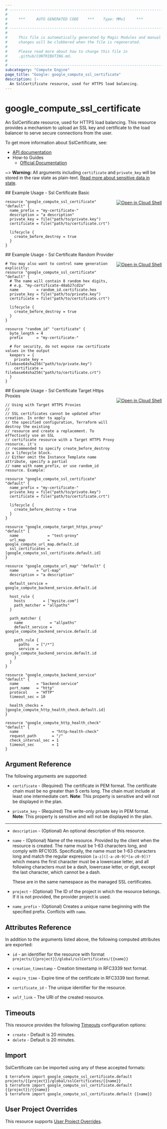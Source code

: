```yaml
---
# ----------------------------------------------------------------------------
#
#     ***     AUTO GENERATED CODE    ***    Type: MMv1     ***
#
# ----------------------------------------------------------------------------
#
#     This file is automatically generated by Magic Modules and manual
#     changes will be clobbered when the file is regenerated.
#
#     Please read more about how to change this file in
#     .github/CONTRIBUTING.md.
#
# ----------------------------------------------------------------------------
subcategory: "Compute Engine"
page_title: "Google: google_compute_ssl_certificate"
description: |-
  An SslCertificate resource, used for HTTPS load balancing.
---
```


# google\_compute\_ssl\_certificate

An SslCertificate resource, used for HTTPS load balancing. This resource
provides a mechanism to upload an SSL key and certificate to
the load balancer to serve secure connections from the user.


To get more information about SslCertificate, see:

* [API documentation](https://cloud.google.com/compute/docs/reference/rest/v1/sslCertificates)
* How-to Guides
    * [Official Documentation](https://cloud.google.com/load-balancing/docs/ssl-certificates)

~> **Warning:** All arguments including `certificate` and `private_key` will be stored in the raw
state as plain-text. [Read more about sensitive data in state](https://www.terraform.io/language/state/sensitive-data).

<div class = "oics-button" style="float: right; margin: 0 0 -15px">
  <a href="https://console.cloud.google.com/cloudshell/open?cloudshell_git_repo=https%3A%2F%2Fgithub.com%2Fterraform-google-modules%2Fdocs-examples.git&cloudshell_working_dir=ssl_certificate_basic&cloudshell_image=gcr.io%2Fgraphite-cloud-shell-images%2Fterraform%3Alatest&open_in_editor=main.tf&cloudshell_print=.%2Fmotd&cloudshell_tutorial=.%2Ftutorial.md" target="_blank">
    <img alt="Open in Cloud Shell" src="//gstatic.com/cloudssh/images/open-btn.svg" style="max-height: 44px; margin: 32px auto; max-width: 100%;">
  </a>
</div>
## Example Usage - Ssl Certificate Basic


```hcl
resource "google_compute_ssl_certificate" "default" {
  name_prefix = "my-certificate-"
  description = "a description"
  private_key = file("path/to/private.key")
  certificate = file("path/to/certificate.crt")

  lifecycle {
    create_before_destroy = true
  }
}
```
<div class = "oics-button" style="float: right; margin: 0 0 -15px">
  <a href="https://console.cloud.google.com/cloudshell/open?cloudshell_git_repo=https%3A%2F%2Fgithub.com%2Fterraform-google-modules%2Fdocs-examples.git&cloudshell_working_dir=ssl_certificate_random_provider&cloudshell_image=gcr.io%2Fgraphite-cloud-shell-images%2Fterraform%3Alatest&open_in_editor=main.tf&cloudshell_print=.%2Fmotd&cloudshell_tutorial=.%2Ftutorial.md" target="_blank">
    <img alt="Open in Cloud Shell" src="//gstatic.com/cloudssh/images/open-btn.svg" style="max-height: 44px; margin: 32px auto; max-width: 100%;">
  </a>
</div>
## Example Usage - Ssl Certificate Random Provider


```hcl
# You may also want to control name generation explicitly:
resource "google_compute_ssl_certificate" "default" {
  # The name will contain 8 random hex digits,
  # e.g. "my-certificate-48ab27cd2a"
  name        = random_id.certificate.hex
  private_key = file("path/to/private.key")
  certificate = file("path/to/certificate.crt")

  lifecycle {
    create_before_destroy = true
  }
}

resource "random_id" "certificate" {
  byte_length = 4
  prefix      = "my-certificate-"

  # For security, do not expose raw certificate values in the output
  keepers = {
    private_key = filebase64sha256("path/to/private.key")
    certificate = filebase64sha256("path/to/certificate.crt")
  }
}
```
<div class = "oics-button" style="float: right; margin: 0 0 -15px">
  <a href="https://console.cloud.google.com/cloudshell/open?cloudshell_git_repo=https%3A%2F%2Fgithub.com%2Fterraform-google-modules%2Fdocs-examples.git&cloudshell_working_dir=ssl_certificate_target_https_proxies&cloudshell_image=gcr.io%2Fgraphite-cloud-shell-images%2Fterraform%3Alatest&open_in_editor=main.tf&cloudshell_print=.%2Fmotd&cloudshell_tutorial=.%2Ftutorial.md" target="_blank">
    <img alt="Open in Cloud Shell" src="//gstatic.com/cloudssh/images/open-btn.svg" style="max-height: 44px; margin: 32px auto; max-width: 100%;">
  </a>
</div>
## Example Usage - Ssl Certificate Target Https Proxies


```hcl
// Using with Target HTTPS Proxies
//
// SSL certificates cannot be updated after creation. In order to apply
// the specified configuration, Terraform will destroy the existing
// resource and create a replacement. To effectively use an SSL
// certificate resource with a Target HTTPS Proxy resource, it's
// recommended to specify create_before_destroy in a lifecycle block.
// Either omit the Instance Template name attribute, specify a partial
// name with name_prefix, or use random_id resource. Example:

resource "google_compute_ssl_certificate" "default" {
  name_prefix = "my-certificate-"
  private_key = file("path/to/private.key")
  certificate = file("path/to/certificate.crt")

  lifecycle {
    create_before_destroy = true
  }
}

resource "google_compute_target_https_proxy" "default" {
  name             = "test-proxy"
  url_map          = google_compute_url_map.default.id
  ssl_certificates = [google_compute_ssl_certificate.default.id]
}

resource "google_compute_url_map" "default" {
  name        = "url-map"
  description = "a description"

  default_service = google_compute_backend_service.default.id

  host_rule {
    hosts        = ["mysite.com"]
    path_matcher = "allpaths"
  }

  path_matcher {
    name            = "allpaths"
    default_service = google_compute_backend_service.default.id

    path_rule {
      paths   = ["/*"]
      service = google_compute_backend_service.default.id
    }
  }
}

resource "google_compute_backend_service" "default" {
  name        = "backend-service"
  port_name   = "http"
  protocol    = "HTTP"
  timeout_sec = 10

  health_checks = [google_compute_http_health_check.default.id]
}

resource "google_compute_http_health_check" "default" {
  name               = "http-health-check"
  request_path       = "/"
  check_interval_sec = 1
  timeout_sec        = 1
}
```

## Argument Reference

The following arguments are supported:


* `certificate` -
  (Required)
  The certificate in PEM format.
  The certificate chain must be no greater than 5 certs long.
  The chain must include at least one intermediate cert.
  **Note**: This property is sensitive and will not be displayed in the plan.

* `private_key` -
  (Required)
  The write-only private key in PEM format.
  **Note**: This property is sensitive and will not be displayed in the plan.


- - -


* `description` -
  (Optional)
  An optional description of this resource.

* `name` -
  (Optional)
  Name of the resource. Provided by the client when the resource is
  created. The name must be 1-63 characters long, and comply with
  RFC1035. Specifically, the name must be 1-63 characters long and match
  the regular expression `[a-z]([-a-z0-9]*[a-z0-9])?` which means the
  first character must be a lowercase letter, and all following
  characters must be a dash, lowercase letter, or digit, except the last
  character, which cannot be a dash.

  These are in the same namespace as the managed SSL certificates.

* `project` - (Optional) The ID of the project in which the resource belongs.
    If it is not provided, the provider project is used.

* `name_prefix` - (Optional) Creates a unique name beginning with the
 specified prefix. Conflicts with `name`.

## Attributes Reference

In addition to the arguments listed above, the following computed attributes are exported:

* `id` - an identifier for the resource with format `projects/{{project}}/global/sslCertificates/{{name}}`

* `creation_timestamp` -
  Creation timestamp in RFC3339 text format.

* `expire_time` -
  Expire time of the certificate in RFC3339 text format.

* `certificate_id` -
  The unique identifier for the resource.
* `self_link` - The URI of the created resource.


## Timeouts

This resource provides the following
[Timeouts](/docs/configuration/resources.html#timeouts) configuration options:

- `create` - Default is 20 minutes.
- `delete` - Default is 20 minutes.

## Import


SslCertificate can be imported using any of these accepted formats:

```
$ terraform import google_compute_ssl_certificate.default projects/{{project}}/global/sslCertificates/{{name}}
$ terraform import google_compute_ssl_certificate.default {{project}}/{{name}}
$ terraform import google_compute_ssl_certificate.default {{name}}
```

## User Project Overrides

This resource supports [User Project Overrides](https://registry.terraform.io/providers/hashicorp/google/latest/docs/guides/provider_reference#user_project_override).

